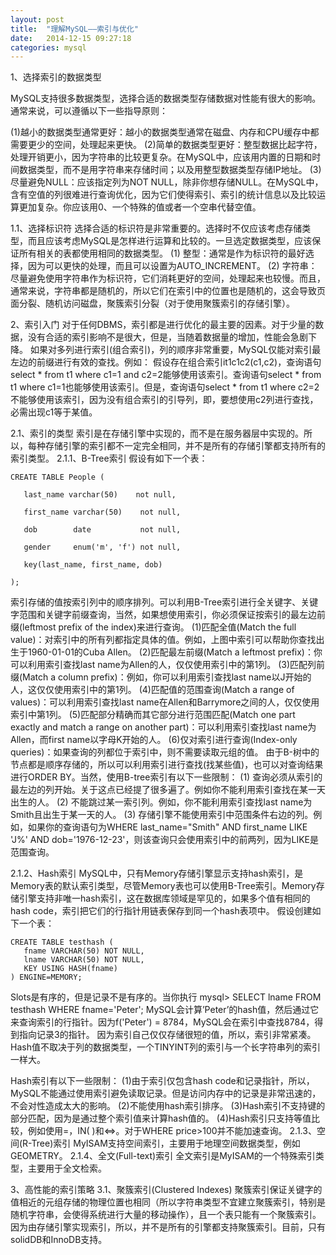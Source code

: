 ```yaml
---
layout: post
title:  "理解MySQL——索引与优化"
date:   2014-12-15 09:27:18
categories: mysql
---
```


1、选择索引的数据类型

MySQL支持很多数据类型，选择合适的数据类型存储数据对性能有很大的影响。通常来说，可以遵循以下一些指导原则：

(1)越小的数据类型通常更好：越小的数据类型通常在磁盘、内存和CPU缓存中都需要更少的空间，处理起来更快。
(2)简单的数据类型更好：整型数据比起字符，处理开销更小，因为字符串的比较更复杂。在MySQL中，应该用内置的日期和时间数据类型，而不是用字符串来存储时间；以及用整型数据类型存储IP地址。
(3)尽量避免NULL：应该指定列为NOT NULL，除非你想存储NULL。在MySQL中，含有空值的列很难进行查询优化，因为它们使得索引、索引的统计信息以及比较运算更加复杂。你应该用0、一个特殊的值或者一个空串代替空值。

1.1、选择标识符
选择合适的标识符是非常重要的。选择时不仅应该考虑存储类型，而且应该考虑MySQL是怎样进行运算和比较的。一旦选定数据类型，应该保证所有相关的表都使用相同的数据类型。
(1)    整型：通常是作为标识符的最好选择，因为可以更快的处理，而且可以设置为AUTO_INCREMENT。
(2)    字符串：尽量避免使用字符串作为标识符，它们消耗更好的空间，处理起来也较慢。而且，通常来说，字符串都是随机的，所以它们在索引中的位置也是随机的，这会导致页面分裂、随机访问磁盘，聚簇索引分裂（对于使用聚簇索引的存储引擎）。

2、索引入门
对于任何DBMS，索引都是进行优化的最主要的因素。对于少量的数据，没有合适的索引影响不是很大，但是，当随着数据量的增加，性能会急剧下降。
如果对多列进行索引(组合索引)，列的顺序非常重要，MySQL仅能对索引最左边的前缀进行有效的查找。例如：
假设存在组合索引it1c1c2(c1,c2)，查询语句select * from t1 where c1=1 and c2=2能够使用该索引。查询语句select * from t1 where c1=1也能够使用该索引。但是，查询语句select * from t1 where c2=2不能够使用该索引，因为没有组合索引的引导列，即，要想使用c2列进行查找，必需出现c1等于某值。

2.1、索引的类型
索引是在存储引擎中实现的，而不是在服务器层中实现的。所以，每种存储引擎的索引都不一定完全相同，并不是所有的存储引擎都支持所有的索引类型。
2.1.1、B-Tree索引
假设有如下一个表：

    CREATE TABLE People (

       last_name varchar(50)    not null,

       first_name varchar(50)    not null,

       dob        date           not null,

       gender     enum('m', 'f') not null,

       key(last_name, first_name, dob)

    );

索引存储的值按索引列中的顺序排列。可以利用B-Tree索引进行全关键字、关键字范围和关键字前缀查询，当然，如果想使用索引，你必须保证按索引的最左边前缀(leftmost prefix of the index)来进行查询。
(1)匹配全值(Match the full value)：对索引中的所有列都指定具体的值。例如，上图中索引可以帮助你查找出生于1960-01-01的Cuba Allen。
(2)匹配最左前缀(Match a leftmost prefix)：你可以利用索引查找last name为Allen的人，仅仅使用索引中的第1列。
(3)匹配列前缀(Match a column prefix)：例如，你可以利用索引查找last name以J开始的人，这仅仅使用索引中的第1列。
(4)匹配值的范围查询(Match a range of values)：可以利用索引查找last name在Allen和Barrymore之间的人，仅仅使用索引中第1列。
(5)匹配部分精确而其它部分进行范围匹配(Match one part exactly and match a range on another part)：可以利用索引查找last name为Allen，而first name以字母K开始的人。
(6)仅对索引进行查询(Index-only queries)：如果查询的列都位于索引中，则不需要读取元组的值。
由于B-树中的节点都是顺序存储的，所以可以利用索引进行查找(找某些值)，也可以对查询结果进行ORDER BY。当然，使用B-tree索引有以下一些限制：
(1) 查询必须从索引的最左边的列开始。关于这点已经提了很多遍了。例如你不能利用索引查找在某一天出生的人。
(2) 不能跳过某一索引列。例如，你不能利用索引查找last name为Smith且出生于某一天的人。
(3) 存储引擎不能使用索引中范围条件右边的列。例如，如果你的查询语句为WHERE last_name="Smith" AND first_name LIKE 'J%' AND dob='1976-12-23'，则该查询只会使用索引中的前两列，因为LIKE是范围查询。

2.1.2、Hash索引
MySQL中，只有Memory存储引擎显示支持hash索引，是Memory表的默认索引类型，尽管Memory表也可以使用B-Tree索引。Memory存储引擎支持非唯一hash索引，这在数据库领域是罕见的，如果多个值有相同的hash code，索引把它们的行指针用链表保存到同一个hash表项中。
假设创建如下一个表：

    CREATE TABLE testhash (
       fname VARCHAR(50) NOT NULL,
       lname VARCHAR(50) NOT NULL,
       KEY USING HASH(fname)
    ) ENGINE=MEMORY;

Slots是有序的，但是记录不是有序的。当你执行
mysql> SELECT lname FROM testhash WHERE fname='Peter';
MySQL会计算’Peter’的hash值，然后通过它来查询索引的行指针。因为f('Peter') = 8784，MySQL会在索引中查找8784，得到指向记录3的指针。
因为索引自己仅仅存储很短的值，所以，索引非常紧凑。Hash值不取决于列的数据类型，一个TINYINT列的索引与一个长字符串列的索引一样大。

Hash索引有以下一些限制：
(1)由于索引仅包含hash code和记录指针，所以，MySQL不能通过使用索引避免读取记录。但是访问内存中的记录是非常迅速的，不会对性造成太大的影响。
(2)不能使用hash索引排序。
(3)Hash索引不支持键的部分匹配，因为是通过整个索引值来计算hash值的。
(4)Hash索引只支持等值比较，例如使用=，IN( )和<=>。对于WHERE price>100并不能加速查询。
2.1.3、空间(R-Tree)索引
MyISAM支持空间索引，主要用于地理空间数据类型，例如GEOMETRY。
2.1.4、全文(Full-text)索引
全文索引是MyISAM的一个特殊索引类型，主要用于全文检索。


3、高性能的索引策略
3.1、聚簇索引(Clustered Indexes)
聚簇索引保证关键字的值相近的元组存储的物理位置也相同（所以字符串类型不宜建立聚簇索引，特别是随机字符串，会使得系统进行大量的移动操作），且一个表只能有一个聚簇索引。因为由存储引擎实现索引，所以，并不是所有的引擎都支持聚簇索引。目前，只有solidDB和InnoDB支持。